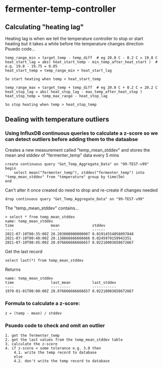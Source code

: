 # fermenter-temp-controller

## Calculating "heating lag"
Heating lag is when we tell the temperature controller to stop or start heating but it takes a while before hte temperature changes direction
Psuedo code...
````
temp_range_min = target_temp - temp_diff  # eg 20.0 C - 0.2 C = 19.8 C
heat_start_lag = abs( heat_start_temp - min_temp_after_heat_start )  # e.g. 19.8 - 19.75 = 0.05
heat_start_temp = temp_range_min + heat_start_lag

So start heating when temp < heat_start_temp

temp_range_max = target_temp + temp_diff  # eg 20.0 C + 0.2 C = 20.2 C
heat_stop_lag = abs( heat_stop_lag - max_temp_after_heat_stop )
heat_stop_temp = temp_max_range - heat_stop_lag

So stop heating when temp > heat_stop_temp 
````



## Dealing with temperature outliers
### Using InfluxDB continuous queries to calculate a z-score so we can detect outliers before adding them to the dataabse

Creates a new measurement called "temp_mean_stddev" and stores the mean and stddev of "fermenter_temp" data every 5 mins
````buildoutcfg
create continuous query "Get_Temp_Aggregate_Data" on "99-TEST-v99"
begin
    select mean("fermenter_temp"), stddev("fermenter_temp") into "temp_mean_stddev" from "temperature" group by time(5m)
end
````

Can't alter it once created do need to drop and re-create if changes needed
````buildoutcfg
drop continuous query "Get_Temp_Aggregate_Data" on "99-TEST-v99"
````
The "temp_mean_stddev" contains...
````buildoutcfg
> select * from temp_mean_stddev
name: temp_mean_stddev
time                 mean               stddev
----                 ----               ------
2021-07-10T00:35:00Z 20.203000000000007 0.01914554058097848
2021-07-10T00:40:00Z 20.138666666666666 0.0245979159943351
2021-07-10T00:45:00Z 20.076666666666657 0.02218003658672667
````

Get the last record
````buildoutcfg
select last(*) from temp_mean_stddev
````
Returns
````buildoutcfg
name: temp_mean_stddev
time                 last_mean          last_stddev
----                 ---------          -----------
1970-01-01T00:00:00Z 20.076666666666657 0.02218003658672667
````

### Formula to calculate a z-score:
````buildoutcfg
z = (temp - mean) / stddev
```` 

### Psuedo code to check and omit an outlier
````buildoutcfg
1. get the fermenter_temp
2. get the last values from the temp_mean_stddev table
3. calculate the z-score
4. if z-score < some tolerance e.g. 3.0 then
    4.1. write the temp record to database
    else
    4.2. don't write the temp record to database
````


